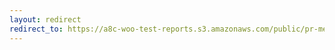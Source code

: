 ```yaml
---
layout: redirect
redirect_to: https://a8c-woo-test-reports.s3.amazonaws.com/public/pr-merge/37494/e2e/index.html
---
```

